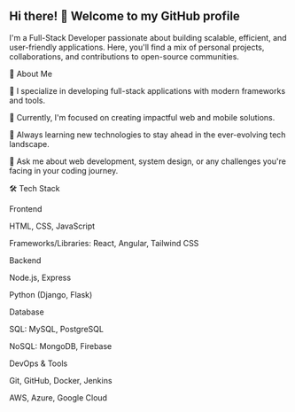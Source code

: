 ## Hi there! 👋 Welcome to my GitHub profile

I'm a Full-Stack Developer passionate about building scalable, efficient, and user-friendly applications. Here, you'll find a mix of personal projects, collaborations, and contributions to open-source communities.

🚀 About Me

🌟 I specialize in developing full-stack applications with modern frameworks and tools.

💼 Currently, I'm focused on creating impactful web and mobile solutions.

📖 Always learning new technologies to stay ahead in the ever-evolving tech landscape.

💬 Ask me about web development, system design, or any challenges you're facing in your coding journey.

🛠️ Tech Stack

Frontend

HTML, CSS, JavaScript

Frameworks/Libraries: React, Angular, Tailwind CSS

Backend

Node.js, Express

Python (Django, Flask)

Database

SQL: MySQL, PostgreSQL

NoSQL: MongoDB, Firebase

DevOps & Tools

Git, GitHub, Docker, Jenkins

AWS, Azure, Google Cloud
<!--
**AswathAV/AswathAV** is a ✨ _special_ ✨ repository because its `README.md` (this file) appears on your GitHub profile.

Here are some ideas to get you started:

- 🔭 I’m currently working on ...
- 🌱 I’m currently learning ...
- 👯 I’m looking to collaborate on ...
- 🤔 I’m looking for help with ...
- 💬 Ask me about ...
- 📫 How to reach me: ...
- 😄 Pronouns: ...
- ⚡ Fun fact: ...
-->
